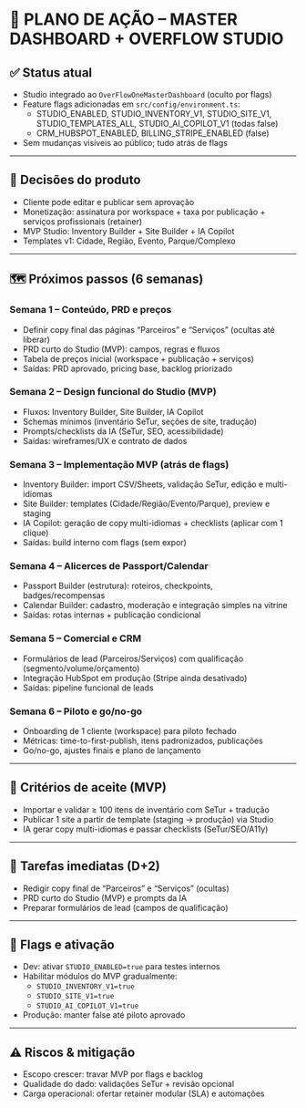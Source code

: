 # 🚀 PLANO DE AÇÃO – MASTER DASHBOARD + OVERFLOW STUDIO

## ✅ Status atual
- Studio integrado ao `OverFlowOneMasterDashboard` (oculto por flags)
- Feature flags adicionadas em `src/config/environment.ts`:
  - STUDIO_ENABLED, STUDIO_INVENTORY_V1, STUDIO_SITE_V1, STUDIO_TEMPLATES_ALL, STUDIO_AI_COPILOT_V1 (todas false)
  - CRM_HUBSPOT_ENABLED, BILLING_STRIPE_ENABLED (false)
- Sem mudanças visíveis ao público; tudo atrás de flags

---

## 🎯 Decisões do produto
- Cliente pode editar e publicar sem aprovação
- Monetização: assinatura por workspace + taxa por publicação + serviços profissionais (retainer)
- MVP Studio: Inventory Builder + Site Builder + IA Copilot
- Templates v1: Cidade, Região, Evento, Parque/Complexo

---

## 🗺️ Próximos passos (6 semanas)

### Semana 1 – Conteúdo, PRD e preços
- Definir copy final das páginas “Parceiros” e “Serviços” (ocultas até liberar)
- PRD curto do Studio (MVP): campos, regras e fluxos
- Tabela de preços inicial (workspace + publicação + serviços)
- Saídas: PRD aprovado, pricing base, backlog priorizado

### Semana 2 – Design funcional do Studio (MVP)
- Fluxos: Inventory Builder, Site Builder, IA Copilot
- Schemas mínimos (inventário SeTur, seções de site, tradução)
- Prompts/checklists da IA (SeTur, SEO, acessibilidade)
- Saídas: wireframes/UX e contrato de dados

### Semana 3 – Implementação MVP (atrás de flags)
- Inventory Builder: import CSV/Sheets, validação SeTur, edição e multi-idiomas
- Site Builder: templates (Cidade/Região/Evento/Parque), preview e staging
- IA Copilot: geração de copy multi-idiomas + checklists (aplicar com 1 clique)
- Saídas: build interno com flags (sem expor)

### Semana 4 – Alicerces de Passport/Calendar
- Passport Builder (estrutura): roteiros, checkpoints, badges/recompensas
- Calendar Builder: cadastro, moderação e integração simples na vitrine
- Saídas: rotas internas + publicação condicional

### Semana 5 – Comercial e CRM
- Formulários de lead (Parceiros/Serviços) com qualificação (segmento/volume/orçamento)
- Integração HubSpot em produção (Stripe ainda desativado)
- Saídas: pipeline funcional de leads

### Semana 6 – Piloto e go/no-go
- Onboarding de 1 cliente (workspace) para piloto fechado
- Métricas: time-to-first-publish, itens padronizados, publicações
- Go/no-go, ajustes finais e plano de lançamento

---

## 🧪 Critérios de aceite (MVP)
- Importar e validar ≥ 100 itens de inventário com SeTur + tradução
- Publicar 1 site a partir de template (staging → produção) via Studio
- IA gerar copy multi-idiomas e passar checklists (SeTur/SEO/A11y)

---

## 📌 Tarefas imediatas (D+2)
- Redigir copy final de “Parceiros” e “Serviços” (ocultas)
- PRD curto do Studio (MVP) e prompts da IA
- Preparar formulários de lead (campos de qualificação)

---

## 🚦 Flags e ativação
- Dev: ativar `STUDIO_ENABLED=true` para testes internos
- Habilitar módulos do MVP gradualmente:
  - `STUDIO_INVENTORY_V1=true`
  - `STUDIO_SITE_V1=true`
  - `STUDIO_AI_COPILOT_V1=true`
- Produção: manter false até piloto aprovado

---

## ⚠️ Riscos & mitigação
- Escopo crescer: travar MVP por flags e backlog
- Qualidade do dado: validações SeTur + revisão opcional
- Carga operacional: ofertar retainer modular (SLA) e automações







